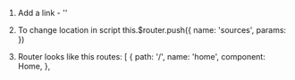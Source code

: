 1. Add a link - '<router-link to="">'

2. To change location in script
   this.$router.push({ name: 'sources', params: })

3. Router looks like this 
     routes: [
    {
      path: '/',
      name: 'home',
      component: Home,
    },

